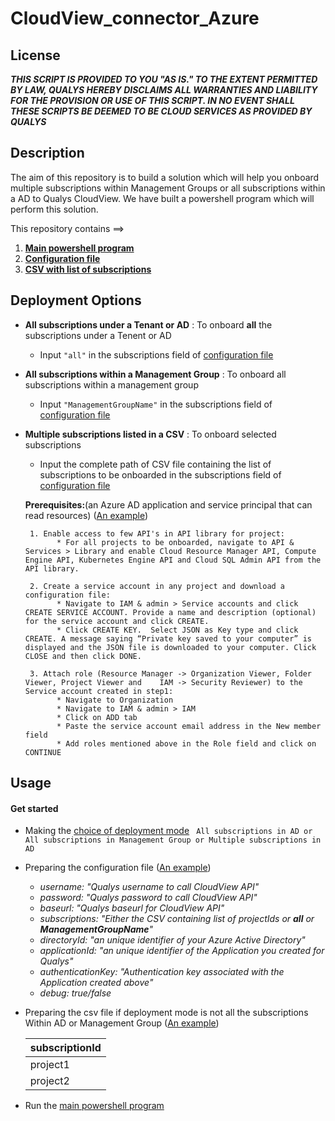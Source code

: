 # CloudView_connector_Azure

## License
_**THIS SCRIPT IS PROVIDED TO YOU "AS IS."  TO THE EXTENT PERMITTED BY LAW, QUALYS HEREBY DISCLAIMS ALL WARRANTIES AND LIABILITY FOR THE PROVISION OR USE OF THIS SCRIPT.  IN NO EVENT SHALL THESE SCRIPTS BE DEEMED TO BE CLOUD SERVICES AS PROVIDED BY QUALYS**_

## Description
The aim of this repository is to build a solution which will help you onboard multiple subscriptions within Management Groups or all subscriptions within a AD to Qualys CloudView. We have built a powershell program which will perform this solution.

This repository contains ==>

  1. [**Main powershell program**](/Cloudview_Connector_Azure.ps1) 
  2. [**Configuration file**](/example/config.json)
  3. [**CSV with list of subscriptions**](/example/azure-subscriptions.csv)
 

## Deployment Options
* **All subscriptions under a Tenant or AD** : To onboard **all** the subscriptions under a Tenent or AD
    * Input ```"all"``` in the subscriptions field of [configuration file](/example/config.json)
    
* **All subscriptions within a Management Group** : To onboard all subscriptions within a management group
    * Input ```"ManagementGroupName"``` in the subscriptions field of [configuration file](/example/config.json)
    
* **Multiple subscriptions listed in a CSV** : To onboard selected subscriptions
    * Input the complete path of CSV file containing the list of subscriptions to be onboarded in the subscriptions field of [configuration file](/example/config.json)


     
    **Prerequisites:**(an Azure AD application and service principal that can read resources) ([An example](/example/prerequisite.md))
    
       1. Enable access to few API's in API library for project: 
             * For all projects to be onboarded, navigate to API & Services > Library and enable Cloud Resource Manager API, Compute Engine API, Kubernetes Engine API and Cloud SQL Admin API from the API library. 

       2. Create a service account in any project and download a configuration file: 
             * Navigate to IAM & admin > Service accounts and click CREATE SERVICE ACCOUNT. Provide a name and description (optional) for the service account and click CREATE. 
             * Click CREATE KEY.  Select JSON as Key type and click CREATE. A message saying “Private key saved to your computer” is displayed and the JSON file is downloaded to your computer. Click CLOSE and then click DONE. 

       3. Attach role (Resource Manager -> Organization Viewer, Folder Viewer, Project Viewer and    IAM -> Security Reviewer) to the Service account created in step1: 
             * Navigate to Organization 
             * Navigate to IAM & admin > IAM 
             * Click on ADD tab 
             * Paste the service account email address in the New member field 
             * Add roles mentioned above in the Role field and click on CONTINUE 
            
## Usage

#### Get started 
  * Making the [choice of deployment mode](#Deployment-Options) ``` All subscriptions in AD or All subscriptions in Management Group or Multiple subscriptions in AD```
  
  * Preparing the configuration file ([An example](/example/config.json))
      * _username: "Qualys username to call CloudView API"_
      * _password: "Qualys password to call CloudView API"_
      * _baseurl: "Qualys baseurl for CloudView API"_
      * _subscriptions: "Either the CSV containing list of projectIds or **all** or **ManagementGroupName**"_
      * _directoryId: "an unique identifier of your Azure Active Directory"_
      * _applicationId: "an unique identifier of the Application you created for Qualys"_
      * _authenticationKey: "Authentication key associated with the Application created above"_
      * _debug: true/false_
      
  * Preparing the csv file if deployment mode is not all the subscriptions Within AD or Management Group ([An example](/example/azure-subscriptions.csv))
  
      subscriptionId |
      ---------|
      project1|
      project2|
      
   * Run the [main powershell program](/Cloudview_Connector_Azure.ps1)

